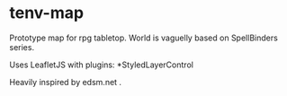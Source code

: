 # tenv-map
Prototype map for rpg tabletop. World is vaguelly based on SpellBinders series.

Uses LeafletJS with plugins: 
*StyledLayerControl 

Heavily inspired by edsm.net .
